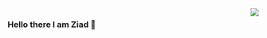 <img align="right" src="https://visitor-badge.laobi.icu/badge?page_id=zmazz.zmazz" />

### Hello there I am Ziad 👋
